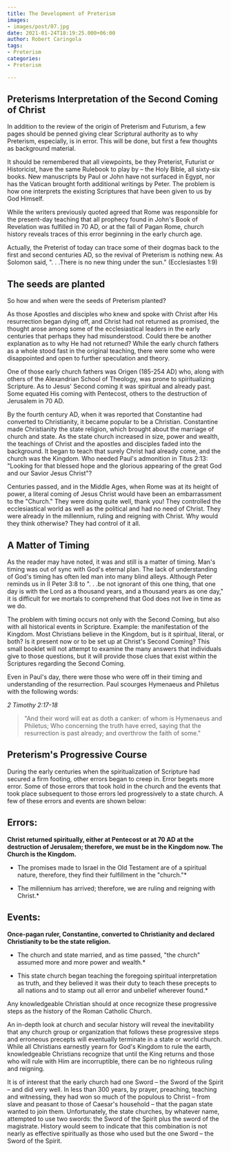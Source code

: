 ```yaml
---
title: The Development of Preterism
images:
- images/post/07.jpg
date: 2021-01-24T18:19:25.000+06:00
author: Robert Caringola
tags:
- Preterism
categories:
- Preterism

---
```

## Preterisms Interpretation of the Second Coming of Christ

In addition to the review of the origin of Preterism and Futurism, a few pages should be penned giving clear Scriptural authority as to why Preterism, especially, is in error. This will be done, but first a few thoughts as background material.


It should be remembered that all viewpoints, be they Preterist, Futurist or Historicist, have the same Rulebook to play by – the Holy Bible, all sixty-six books. New manuscripts by Paul or John have not surfaced in Egypt, nor has the Vatican brought forth additional writings by Peter. The problem is how one interprets the existing Scriptures that have been given to us by God Himself.


While the writers previously quoted agreed that Rome was responsible for the present-day teaching that all prophecy found in John's Book of Revelation was fulfilled in 70 AD, or at the fall of Pagan Rome, church history reveals traces of this error beginning in the early church age.


Actually, the Preterist of today can trace some of their dogmas back to the first and second centuries AD, so the revival of Preterism is nothing new. As Solomon said, ". . .There is no new thing under the sun." (Ecclesiastes 1:9)

## The seeds are planted

So how and when were the seeds of Preterism planted?


As those Apostles and disciples who knew and spoke with Christ after His resurrection began dying off, and Christ had not returned as promised, the thought arose among some of the ecclesiastical leaders in the early centuries that perhaps they had misunderstood. Could there be another explanation as to why He had not returned? While the early church fathers as a whole stood fast in the original teaching, there were some who were disappointed and open to further speculation and theory.


One of those early church fathers was Origen (185-254 AD) who, along with others of the Alexandrian School of Theology, was prone to spiritualizing Scripture. As to Jesus' Second coming it was spiritual and already past. Some equated His coming with Pentecost, others to the destruction of Jerusalem in 70 AD.


By the fourth century AD, when it was reported that Constantine had converted to Christianity, it became popular to be a Christian. Constantine made Christianity the state religion, which brought about the marriage of church and state.
As the state church increased in size, power and wealth, the teachings of Christ and the apostles and disciples faded into the background. It began to teach that surely Christ had already come, and the church was the Kingdom. Who needed Paul's admonition in Titus 2:13: "Looking for that blessed hope and the glorious appearing of the great God and our Savior Jesus Christ"?


Centuries passed, and in the Middle Ages, when Rome was at its height of power, a literal coming of Jesus Christ would have been an embarrassment to the "Church." They were doing quite well, thank you! They controlled the ecclesiastical world as well as the political and had no need of Christ. They were already in the millennium, ruling and reigning with Christ. Why would they think otherwise? They had control of it all.

## A Matter of Timing

As the reader may have noted, it was and still is a matter of timing. Man's timing was out of sync with God's eternal plan. The lack of understanding of God's timing has often led man into many blind alleys. Although Peter reminds us in II Peter 3:8 to ". . .be not ignorant of this one thing, that one day is with the Lord as a thousand years, and a thousand years as one day," it is difficult for we mortals to comprehend that God does not live in time as we do.

The problem with timing occurs not only with the Second Coming, but also with all historical events in Scripture. Example: the manifestation of the Kingdom. Most Christians believe in the Kingdom, but is it spiritual, literal, or both? Is it present now or to be set up at Christ's Second Coming? This small booklet will not attempt to examine the many answers that individuals give to those questions, but it will provide those clues that exist within the Scriptures regarding the Second Coming.


Even in Paul's day, there were those who were off in their timing and understanding of the resurrection. Paul scourges Hymenaeus and Philetus with the following words:


_2 Timothy 2:17-18_

> "And their word will eat as doth a canker: of whom is Hymenaeus and Philetus; Who concerning the truth have erred, saying that the resurrection is past already; and overthrow the faith of some."

## Preterism's Progressive Course

During the early centuries when the spiritualization of Scripture had secured a firm footing, other errors began to creep in. Error begets more error. Some of those errors that took hold in the church and the events that took place subsequent to those errors led progressively to a state church. A few of these errors and events are shown below:

## Errors:

**Christ returned spiritually, either at Pentecost or at 70 AD at the destruction of Jerusalem; therefore, we must be in the Kingdom now. The Church is the Kingdom.**

* The promises made to Israel in the Old Testament are of a spiritual nature, therefore, they find their fulfillment in the "church."*

* The millennium has arrived; therefore, we are ruling and reigning with Christ.*

## Events:

**Once-pagan ruler, Constantine, converted to Christianity and declared Christianity to be the state religion.**

*  The church and state married, and as time passed, "the church" assumed more and more power and wealth.*

* This state church began teaching the foregoing spiritual interpretation as truth, and they believed it was their duty to teach these precepts to all nations and to stamp out all error and unbelief wherever found.*

Any knowledgeable Christian should at once recognize these progressive steps as the history of the Roman Catholic Church.

An in-depth look at church and secular history will reveal the inevitability that any church group or organization that follows these progressive steps and erroneous precepts will eventually terminate in a state or world church. While all Christians earnestly yearn for God's Kingdom to rule the earth, knowledgeable Christians recognize that until the King returns and those who will rule with Him are incorruptible, there can be no righteous ruling and reigning.

It is of interest that the early church had one Sword – the Sword of the Spirit – and did very well. In less than 300 years, by prayer, preaching, teaching and witnessing, they had won so much of the populous to Christ – from slave and peasant to those of Caesar's household – that the pagan state wanted to join them. Unfortunately, the state churches, by whatever name, attempted to use two swords: the Sword of the Spirit plus the sword of the magistrate. History would seem to indicate that this combination is not nearly as effective spiritually as those who used but the one Sword – the Sword of the Spirit.

